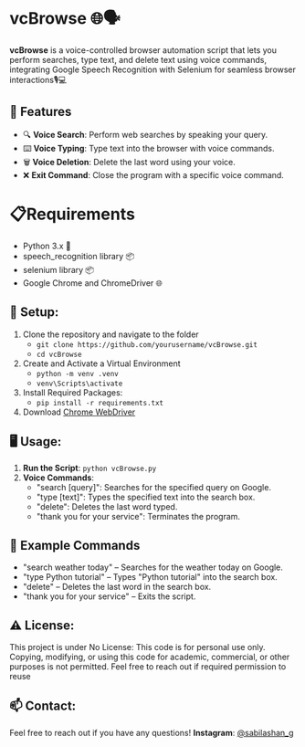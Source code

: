# vcBrowse 🌐🗣️

**vcBrowse** is a voice-controlled browser automation script that lets you perform searches, type text, and delete text using voice commands, integrating Google Speech Recognition with Selenium for seamless browser interactions🎙️💻

## 🚀 Features
- 🔍 **Voice Search**: Perform web searches by speaking your query.
- ⌨️ **Voice Typing**: Type text into the browser with voice commands.
- 🗑️ **Voice Deletion**: Delete the last word using your voice.
- ❌ **Exit Command**: Close the program with a specific voice command.

# 📋Requirements
- Python 3.x 🐍
- speech_recognition library 📦
- selenium library 📦
- Google Chrome and ChromeDriver 🌐

## 🔧 Setup:
1. Clone the repository and navigate to the folder
   - ```git clone https://github.com/yourusername/vcBrowse.git```
   - ```cd vcBrowse```
2. Create and Activate a Virtual Environment
   - ```python -m venv .venv```
   - ```venv\Scripts\activate```
3. Install Required Packages:
   - ```pip install -r requirements.txt```
4. Download [Chrome WebDriver](https://sites.google.com/chromium.org/driver/downloads?authuser=0)

## 🖥️ Usage:
1. **Run the Script**: ```python vcBrowse.py```
2. **Voice Commands**:
   - "search [query]": Searches for the specified query on Google.
   - "type [text]": Types the specified text into the search box.
   - "delete": Deletes the last word typed.
   - "thank you for your service": Terminates the program.

## 📝 Example Commands
  - "search weather today" – Searches for the weather today on Google.
  - "type Python tutorial" – Types "Python tutorial" into the search box.
  - "delete" – Deletes the last word in the search box.
  - "thank you for your service" – Exits the script.

## ⚠️ License:
This project is under No License: This code is for personal use only. Copying, modifying, or using this code for academic, commercial, or other purposes is not permitted. Feel free to reach out if required permission to reuse

## 📫 Contact:
Feel free to reach out if you have any questions!
**Instagram**: [@sabilashan_g](https://www.instagram.com/sabilashan_g/)
